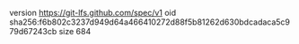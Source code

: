 version https://git-lfs.github.com/spec/v1
oid sha256:f6b802c3237d949d64a466410272d88f5b81262d630bdcadaca5c979d67243cb
size 684
